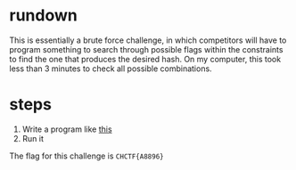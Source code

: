 # rundown
This is essentially a brute force challenge, in which competitors will have to program something to search through possible flags within the constraints to find the one that produces the desired hash. On my computer, this took less than 3 minutes to check all possible combinations.

# steps
1. Write a program like [this](./solver.py)
2. Run it

The flag for this challenge is `CHCTF{A8896}`

